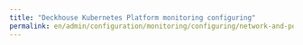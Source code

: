 ```yaml
---
title: "Deckhouse Kubernetes Platform monitoring configuring"
permalink: en/admin/configuration/monitoring/configuring/network-and-pods.html
---
```


